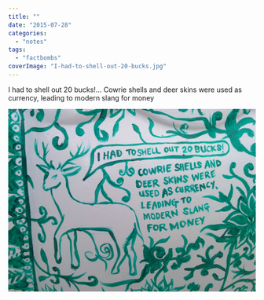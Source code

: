 ```yaml
---
title: ""
date: "2015-07-28"
categories: 
  - "notes"
tags: 
  - "factbombs"
coverImage: "I-had-to-shell-out-20-bucks.jpg"
---
```


I had to shell out 20 bucks!… Cowrie shells and deer skins were used as currency, leading to modern slang for money

[![](images/I-had-to-shell-out-20-bucks.jpg)](https://davidpeach.co.uk/wp-content/uploads/2023/03/I-had-to-shell-out-20-bucks.jpg)
